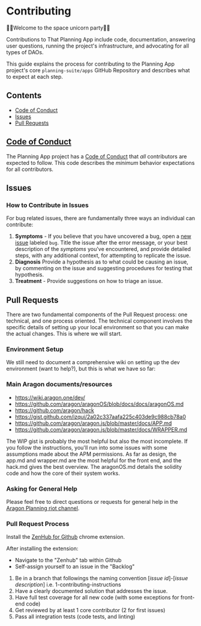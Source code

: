 # Contributing

🦄🚀Welcome to the space unicorn party🚀🦄

Contributions to That Planning App include code, documentation, answering user questions, running the project's infrastructure, and advocating for all types of DAOs.

This guide explains the process for contributing to the Planning App project's core `planning-suite/apps` GitHub Repository and describes what to expect at each step.

## Contents

* [Code of Conduct](#code-of-conduct)
* [Issues](#issues)
* [Pull Requests](#pull-requests)

## [Code of Conduct](./CODE_OF_CONDUCT.md)

The Planning App project has a
[Code of Conduct](./CODE_OF_CONDUCT.md)
that *all* contributors are expected to follow. This code describes the
*minimum* behavior expectations for all contributors.

## Issues

### How to Contribute in Issues

For bug related issues, there are fundamentally three ways an individual can
contribute:

1. **Symptoms** - If you believe that you have uncovered a bug, open a [new issue](https://github.com/spacedecentral/planning-suite/issues/new) labeled `bug`. Title the issue after the error message, or your best description of the *symptoms* you've encountered, and provide detailed steps, with any additional context, for attempting to replicate the issue.
2. **Diagnosis** Provide a hypothesis as to what could be causing an issue, by commenting on the issue and suggesting procedures for testing that hypothesis.
3. **Treatment** - Provide suggestions on how to triage an issue.



## Pull Requests

There are two fundamental components of the Pull Request process: one technical, and one process oriented. The technical component involves the specific details of setting up your local environment so that you can make the actual changes. This is where we will start.

### Environment Setup

We still need to document a comprehensive wiki on setting up the dev environment (want to help?), but this is what we have so far:

### Main Aragon documents/resources

* https://wiki.aragon.one/dev/
* https://github.com/aragon/aragonOS/blob/docs/docs/aragonOS.md
* https://github.com/aragon/hack
* https://gist.github.com/izqui/2a02c337aafa225c403de9c988cb78a0
* https://github.com/aragon/aragon.js/blob/master/docs/APP.md
* https://github.com/aragon/aragon.js/blob/master/docs/WRAPPER.md

The WIP gist is probably the most helpful but also the most incomplete. If you follow the instructions, you'll run into some issues with some assumptions made about the APM permissions. As far as design, the app.md and wrapper.md are the most helpful for the front end, and the hack.md gives the best overview. The aragonOS.md details the solidity code and how the core of their system works. 

### Asking for General Help

Please feel free to direct questions or requests for general help in the [Aragon Planning riot channel](https://riot.im/app/#/room/#aragon-planning:matrix.org).

### Pull Request Process

Install the [ZenHub for Github](https://chrome.google.com/webstore/detail/zenhub-for-github/ogcgkffhplmphkaahpmffcafajaocjbd?hl=en-US) chrome extension.

After installing the extension:

* Navigate to the "Zenhub" tab within Github
* Self-assign yourself to an issue in the "Backlog"

1. Be in a branch that followings the naming convention [*issue id*]-[*issue description*] i.e. 1-contributing-instructions
2. Have a clearly documented solution that addresses the issue.
3. Have full test coverage for all new code (with some exceptions for front-end code)
4. Get reviewed by at least 1 core contributor (2 for first issues)
5. Pass all integration tests (code tests, and linting)
